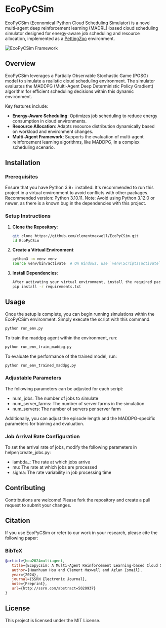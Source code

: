 # EcoPyCSim

EcoPyCSim (Economical Python Cloud Scheduling Simulator) is a novel multi-agent deep reinforcement learning (MADRL)-based cloud scheduling simulator designed for energy-aware job scheduling and resource allocation, implemented as a [PettingZoo](https://github.com/Farama-Foundation/PettingZoo) environment.

![EcoPyCSim Framework](https://github.com/user-attachments/assets/dd577dde-f15e-4212-a06e-4ca3765886ef)

## Overview

EcoPyCSim leverages a Partially Observable Stochastic Game (POSG) model to simulate a realistic cloud scheduling environment. The simulator evaluates the MADDPG (Multi-Agent Deep Deterministic Policy Gradient) algorithm for efficient scheduling decisions within this dynamic environment.

Key features include:

- **Energy-Aware Scheduling**: Optimizes job scheduling to reduce energy consumption in cloud environments.
- **Resource Allocation**: Adapts resource distribution dynamically based on workload and environment changes.
- **Multi-Agent Framework**: Supports the evaluation of multi-agent reinforcement learning algorithms, like MADDPG, in a complex scheduling scenario.

## Installation

### Prerequisites

Ensure that you have Python 3.9+ installed. It's recommended to run this project in a virtual environment to avoid conflicts with other packages. Recommended version: Python 3.10.11.
Note: Avoid using Python 3.12.0 or newer, as there is a known bug in the dependencies with this project.

### Setup Instructions

1. **Clone the Repository**:

   ```bash
   git clone https://github.com/clementmaxwell/EcoPyCSim.git
   cd EcoPyCSim

2. **Create a Virtual Environment**:

   ```bash
   python3 -m venv venv
   source venv/bin/activate  # On Windows, use `venv\Scripts\activate`

3. **Install Dependencies**:

   ```bash
   After activating your virtual environment, install the required packages:
   pip install -r requirements.txt

## Usage

Once the setup is complete, you can begin running simulations within the EcoPyCSim environment. 
Simply execute the script with this command:
```bash
python run_env.py
```

To train the maddpg agent within the environment, run:
```bash
python run_env_train_maddpg.py
```

To evaluate the performance of the trained model, run:
```bash
python run_env_trained_maddpg.py
```

### Adjustable Parameters
The following parameters can be adjusted for each script:
- num_jobs: The number of jobs to simulate
- num_server_farms: The number of server farms in the simulation
- num_servers: The number of servers per server farm

Additionally, you can adjust the episode length and the MADDPG-specific parameters for training and evaluation.

### Job Arrival Rate Configuration
To set the arrival rate of jobs, modify the following parameters in helper/create_jobs.py:
- lambda_: The rate at which jobs arrive
- mu: The rate at which jobs are processed
- sigma: The rate variability in job processing time

## Contributing

Contributions are welcome! Please fork the repository and create a pull request to submit your changes.

## Citation

If you use EcoPyCSim or refer to our work in your research, please cite the following paper:

### BibTeX

```bibtex
@article{hou2024multiagent,
   title={Ecopycsim: A Multi-Agent Reinforcement Learning-based Cloud Scheduling Simulator for Energy-Aware Job Scheduling and Resource Allocation},
   author={Huanhuan Hou and Clement Maxwell and Azlan Ismail},
   year={2024},
   journal={SSRN Electronic Journal},
   note={Preprint},
   url={http://ssrn.com/abstract=5020937}
}
```

## License

This project is licensed under the MIT License.
